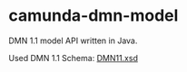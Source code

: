 camunda-dmn-model
==================

DMN 1.1 model API written in Java.

Used DMN 1.1 Schema: [DMN11.xsd](src/main/resources/DMN11.xsd)

